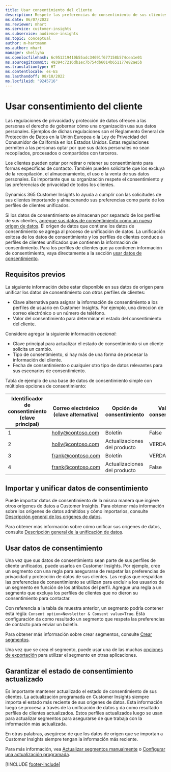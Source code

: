 ```yaml
---
title: Usar consentimiento del cliente
description: Respete las preferencias de consentimiento de sus clientes en Customer Insights importando datos de consentimiento.
ms.date: 06/07/2022
ms.reviewer: mhart
ms.service: customer-insights
ms.subservice: audience-insights
ms.topic: conceptual
author: m-hartmann
ms.author: mhart
manager: shellyha
ms.openlocfilehash: 6c951219410b55adc34691f677158b574cea1e01
ms.sourcegitcommit: 49394c7216db1ec7b754db6014b651177e82ae5b
ms.translationtype: HT
ms.contentlocale: es-ES
ms.lasthandoff: 08/10/2022
ms.locfileid: "9245716"
---
```

# <a name="use-customer-consent"></a>Usar consentimiento del cliente

Las regulaciones de privacidad y protección de datos ofrecen a las personas el derecho de gobernar cómo una organización usa sus datos personales. Ejemplos de dichas regulaciones son el Reglamento General de Protección de Datos en la Unión Europea o la Ley de Privacidad del Consumidor de California en los Estados Unidos. Estas regulaciones permiten a las personas optar por que sus datos personales no sean recopilados, procesados o compartidos con terceros.  

Los clientes pueden optar por retirar o retener su consentimiento para formas específicas de contacto. También pueden solicitarle que los excluya de la recopilación, el almacenamiento, el uso o la venta de sus datos personales. Es importante que su organización respete el consentimiento y las preferencias de privacidad de todos los clientes.  

Dynamics 365 Customer Insights lo ayuda a cumplir con las solicitudes de sus clientes importando y almacenando sus preferencias como parte de los perfiles de clientes unificados.

Si los datos de consentimiento se almacenan por separado de los perfiles de sus clientes, [agregue sus datos de consentimiento como un nuevo origen de datos](#import-and-unify-consent-data). El origen de datos que contiene los datos de consentimiento se agrega al proceso de unificación de datos. La unificación exitosa de los datos de consentimiento y los perfiles de clientes conduce a perfiles de clientes unificados que contienen la información de consentimiento. Para los perfiles de clientes que ya contienen información de consentimiento, vaya directamente a la sección [usar datos de consentimiento](#use-consent-data).

## <a name="prerequisites"></a>Requisitos previos

La siguiente información debe estar disponible en sus datos de origen para unificar los datos de consentimiento con otros perfiles de clientes:

- Clave alternativa para asignar la información de consentimiento a los perfiles de usuario en Customer Insights. Por ejemplo, una dirección de correo electrónico o un número de teléfono.
- Valor del consentimiento para determinar el estado del consentimiento del cliente.

Considere agregar la siguiente información *opcional*:

- Clave principal para actualizar el estado de consentimiento si un cliente solicita un cambio.
- Tipo de consentimiento, si hay más de una forma de procesar la información del cliente.
- Fecha de consentimiento o cualquier otro tipo de datos relevantes para sus escenarios de consentimiento.

Tabla de ejemplo de una base de datos de consentimiento simple con múltiples opciones de consentimiento:

|Identificador de consentimiento (clave principal)   |Correo electrónico (clave alternativa)  |Opción de consentimiento  |Valor de consentimiento  |
|---------|---------|---------|---------|
|1    |  holly@contoso.com       |  Boletín       |  False       |
|2    |  holly@contoso.com       |  Actualizaciones del producto       |  VERDADERO       |
|3    |  frank@contoso.com       |  Boletín       | VERDADERO        |
|4    |  frank@contoso.com       |  Actualizaciones del producto       |  False       |

## <a name="import-and-unify-consent-data"></a>Importar y unificar datos de consentimiento

Puede importar datos de consentimiento de la misma manera que ingiere otros orígenes de datos a Customer Insights. Para obtener más información sobre los orígenes de datos admitidos y cómo importarlos, consulte [Descripción general de los orígenes de datos](data-sources.md).

Para obtener más información sobre cómo unificar sus orígenes de datos, consulte [Descripción general de la unificación de datos](data-unification.md).

## <a name="use-consent-data"></a>Usar datos de consentimiento

Una vez que sus datos de consentimiento sean parte de sus perfiles de cliente unificados, puede usarlos en Customer Insights. Por ejemplo, cree un segmento con una regla para asegurarse de respetar las preferencias de privacidad y protección de datos de sus clientes. Las reglas que respaldan las preferencias de consentimiento se utilizan para excluir a los usuarios de un segmento en función de los atributos del perfil. Agregue una regla a un segmento que excluya los perfiles de clientes que no dieron su consentimiento para contactar.

Con referencia a la tabla de muestra anterior, un segmento podría contener esta regla: `Consent option=Newsletter & Consent value=True`. Esta configuración da como resultado un segmento que respeta las preferencias de contacto para enviar un boletín.

Para obtener más información sobre crear segmentos, consulte [Crear segmentos](segment-builder.md).

Una vez que se crea el segmento, puede usar una de las muchas [opciones de exportación](export-destinations.md) para utilizar el segmento en otras aplicaciones.

## <a name="ensure-updated-consent-status"></a>Garantizar el estado de consentimiento actualizado

Es importante mantener actualizado el estado de consentimiento de sus clientes. La actualización programada en Customer Insights siempre importa el estado más reciente de sus orígenes de datos. Esta información luego se procesa a través de la unificación de datos y da como resultado perfiles de clientes actualizados. Estos perfiles actualizados luego se usan para actualizar segmentos para asegurarse de que trabaja con la información más actualizada.

En otras palabras, asegúrese de que los datos de origen que se importan a Customer Insights siempre tengan la información más reciente.

Para más información, vea [Actualizar segmentos manualmente](segments.md#refresh-segments) o [Configurar una actualización programada](schedule-refresh.md).

[!INCLUDE [footer-include](includes/footer-banner.md)]

